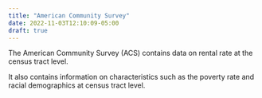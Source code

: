 ```yaml
---
title: "American Community Survey"
date: 2022-11-03T12:10:09-05:00
draft: true
---
```


The American Community Survey (ACS) contains data on rental rate at the census tract level.

It also contains information on characteristics such as the poverty rate and racial demographics at census tract level.